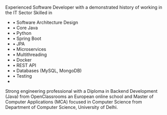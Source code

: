 Experienced Software Developer with a demonstrated history of working in the IT Sector Skilled in
* • Software Architecture Design
* • Core Java
* • Python
* • Spring Boot
* • JPA
* • Microservices
* • Multithreading
* • Docker
* • REST API
* • Databases (MySQL, MongoDB)
* • Testing
* 
Strong engineering professional with a Diploma in Backend Development (Java) from OpenClassrooms an European online school and Master of Computer Applications (MCA) focused in Computer Science from Department of Computer Science, University of Delhi.
